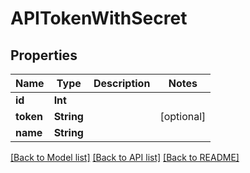 # APITokenWithSecret

## Properties

Name | Type | Description | Notes
------------ | ------------- | ------------- | -------------
**id** | **Int** |  | 
**token** | **String** |  | [optional] 
**name** | **String** |  | 

[[Back to Model list]](../#documentation-for-models) [[Back to API list]](../#documentation-for-api-endpoints) [[Back to README]](../)


